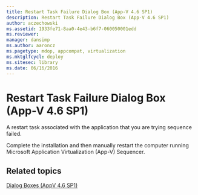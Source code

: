 ```yaml
---
title: Restart Task Failure Dialog Box (App-V 4.6 SP1)
description: Restart Task Failure Dialog Box (App-V 4.6 SP1)
author: aczechowski
ms.assetid: 1933fe71-8aa0-4e43-b6f7-060050001edd
ms.reviewer: 
manager: dansimp
ms.author: aaroncz
ms.pagetype: mdop, appcompat, virtualization
ms.mktglfcycl: deploy
ms.sitesec: library
ms.date: 06/16/2016
---
```



# Restart Task Failure Dialog Box (App-V 4.6 SP1)


A restart task associated with the application that you are trying sequence failed.

Complete the installation and then manually restart the computer running Microsoft Application Virtualization (App-V) Sequencer.

## Related topics


[Dialog Boxes (AppV 4.6 SP1)](dialog-boxes--appv-46-sp1-.md)

 

 





